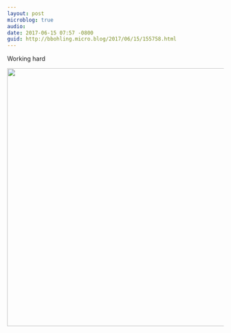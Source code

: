 ```yaml
---
layout: post
microblog: true
audio: 
date: 2017-06-15 07:57 -0800
guid: http://bbohling.micro.blog/2017/06/15/155758.html
---
```

Working hard

<img src="http://bbohling.micro.blog/uploads/2017/8abd6d3ba1.jpg" width="600" height="600" style="height: auto" />
